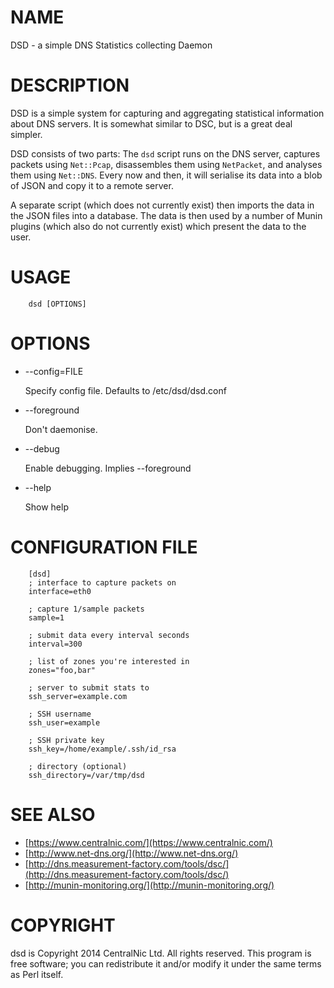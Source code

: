 # NAME

DSD - a simple DNS Statistics collecting Daemon

# DESCRIPTION

DSD is a simple system for capturing and aggregating statistical information
about DNS servers. It is somewhat similar to DSC, but is a great deal simpler.

DSD consists of two parts: The `dsd` script runs on the DNS server, captures
packets using `Net::Pcap`, disassembles them using `NetPacket`, and analyses
them using `Net::DNS`. Every now and then, it will serialise its data into a
blob of JSON and copy it to a remote server.

A separate script (which does not currently exist) then imports the data in the
JSON files into a database. The data is then used by a number of Munin plugins
(which also do not currently exist) which present the data to the user.

# USAGE

        dsd [OPTIONS]

# OPTIONS

- --config=FILE

    Specify config file. Defaults to /etc/dsd/dsd.conf

- --foreground

    Don't daemonise.

- --debug

    Enable debugging. Implies --foreground

- --help

    Show help

# CONFIGURATION FILE

        [dsd]
        ; interface to capture packets on
        interface=eth0

        ; capture 1/sample packets
        sample=1

        ; submit data every interval seconds
        interval=300

        ; list of zones you're interested in
        zones="foo,bar"

        ; server to submit stats to
        ssh_server=example.com

        ; SSH username
        ssh_user=example

        ; SSH private key
        ssh_key=/home/example/.ssh/id_rsa

        ; directory (optional)
        ssh_directory=/var/tmp/dsd

# SEE ALSO

- [https://www.centralnic.com/](https://www.centralnic.com/)
- [http://www.net-dns.org/](http://www.net-dns.org/)
- [http://dns.measurement-factory.com/tools/dsc/](http://dns.measurement-factory.com/tools/dsc/)
- [http://munin-monitoring.org/](http://munin-monitoring.org/)

# COPYRIGHT

dsd is Copyright 2014 CentralNic Ltd. All rights reserved. This program is free
software; you can redistribute it and/or modify it under the same terms as Perl
itself.
